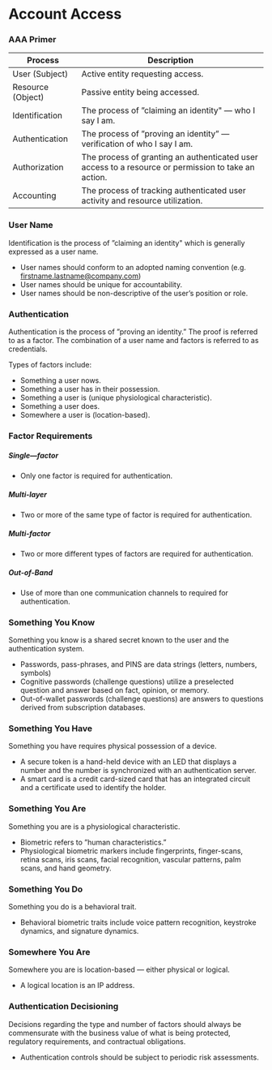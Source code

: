 # Account Access

### AAA Primer
| Process | Description |
|---------|-------------|
| User (Subject) | Active entity requesting access. |
| Resource (Object) | Passive entity being accessed. |
| Identification | The process of ”claiming an identity" — who I say I am. |
| Authentication | The process of ”proving an identity” — verification of who I say I am. |
| Authorization | The process of granting an authenticated user access to a resource or permission to take an action. |
| Accounting | The process of tracking authenticated user activity and resource utilization. |

### User Name
Identification is the process of ”claiming an identity" which is generally expressed as a user name.
* User names should conform to an adopted naming convention (e.g. firstname.lastname@company.com)
* User names should be unique for accountability.
* User names should be non-descriptive of the user’s position or role.

### Authentication
Authentication is the process of ”proving an identity.” The proof is referred to as a factor. The combination of a user name and factors is referred to as credentials.

Types of factors include:
* Something a user nows.
* Something a user has in their possession.
* Something a user is (unique physiological characteristic).
* Something a user does.
* Somewhere a user is (location-based).

### Factor Requirements
##### Single—factor
* Only one factor is required for authentication.
##### Multi-layer
* Two or more of the same type of factor is required for authentication.
##### Multi-factor
* Two or more different types of factors are required for authentication.
##### Out-of-Band
* Use of more than one communication channels to required for authentication.

### Something You Know
Something you know is a shared secret known to the user and the authentication system.
* Passwords, pass-phrases, and PINS are data strings (letters, numbers, symbols)
* Cognitive passwords (challenge questions) utilize a preselected question and answer based on fact, opinion, or memory.
* Out-of-wallet passwords (challenge questions) are answers to questions derived from subscription databases.

### Something You Have
Something you have requires physical possession of a device.
* A secure token is a hand-held device with an LED that displays a number and the number is synchronized with an authentication server.
* A smart card is a credit card-sized card that has an integrated circuit and a certificate used to identify the holder.

### Something You Are
Something you are is a physiological characteristic.
* Biometric refers to ”human characteristics.”
* Physiological biometric markers include fingerprints, finger-scans, retina scans, iris scans, facial recognition, vascular patterns, palm scans, and hand geometry.

### Something You Do
Something you do is a behavioral trait.
* Behavioral biometric traits include voice pattern recognition, keystroke dynamics, and signature dynamics.

### Somewhere You Are
Somewhere you are is location-based — either physical or logical.
* A logical location is an IP address.

### Authentication Decisioning
Decisions regarding the type and number of factors should always be commensurate with the business value of what is being protected, regulatory requirements, and contractual obligations.
* Authentication controls should be subject to periodic risk assessments.
